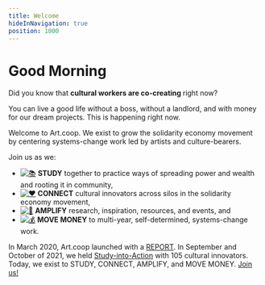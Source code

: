 ```yaml
---
title: Welcome
hideInNavigation: true
position: 1000
---
```


<h1 id="greeting" class="greeting">Good Morning</h1>

Did you know that **cultural workers are co-creating <i id="concept" data-concepts='<%= JSON.stringify(concepts.concepts) %>'></i>** right now?

You can live a good life without a boss, without a landlord, and with money for our dream projects. This is happening right now.

Welcome to Art.coop. We exist to grow the solidarity economy movement by centering systems-change work led by artists and culture-bearers.

Join us as we:

- [![📚](/assets/images/icons/study-sm.png)](#) **STUDY** together to practice ways of spreading power and wealth and rooting it in community,
- [![♥️](/assets/images/icons/connect-sm.png)](#connect) **CONNECT** cultural innovators across silos in the solidarity economy movement,
- [![📣](/assets/images/icons/amplify-sm.png)](#amplify) **AMPLIFY** research, inspiration, resources, and events, and
- [![💰](/assets/images/icons/movemoney-sm.png)](#movemoney) **MOVE MONEY** to multi-year, self-determined, systems-change work.

In March 2020, Art.coop launched with a [REPORT](http://art.coop/report). In September and October of 2021, we held [Study-into-Action](http://art.coop/#study) with 105 cultural innovators. Today, we exist to STUDY, CONNECT, AMPLIFY, and MOVE MONEY. [Join us!](http://art.coop/#connect)

<script src="/assets/scripts/rotateConcepts.js"></script>
